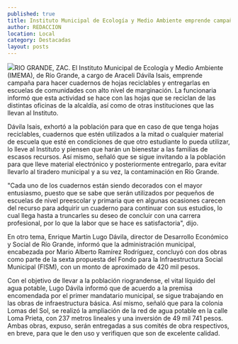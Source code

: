 ```yaml
---
published: true
title: Instituto Municipal de Ecología y Medio Ambiente emprende campaña para hacer cuadernos de hojas reciclables en Río Grande
author: REDACCION
location: Local
category: Destacadas
layout: posts
---
```


![](http://i.imgur.com/dgC44OMm.jpg)RIO GRANDE, ZAC. El Instituto Municipal de Ecología y Medio Ambiente (IMEMA), de Río Grande, a cargo de Araceli Dávila Isais, emprende campaña para hacer cuadernos de hojas reciclables y entregarlas en escuelas de comunidades con alto nivel de marginación. La funcionaria informó que esta actividad se hace con las hojas que se reciclan de las distintas oficinas de la alcaldía, así como de otras instituciones que las llevan al Instituto.

Dávila Isais, exhortó a la población para que en caso de que tenga hojas reciclables, cuadernos que estén utilizados a la mitad o cualquier material de escuela que esté en condiciones de que otro estudiante lo pueda utilizar,  lo lleve al Instituto y piensen que harán un bienestar a las familias de escasos recursos. Así mismo, señaló que se sigue invitando a la población para que lleve material electrónico y posteriormente entregarlo, para evitar llevarlo al tiradero municipal y a su vez, la contaminación en Río Grande.

"Cada uno de los cuadernos están siendo decorados con el mayor entusiasmo, puesto que se sabe que serán utilizados por pequeños de escuelas de nivel preescolar y primaria que en algunas ocasiones carecen del recurso para adquirir un cuaderno para continuar con sus estudios, lo cual llega hasta a truncarles su deseo de concluir con una carrera profesional, por lo que la labor que se hace es satisfactoria", dijo.

En otro tema, Enrique Martín Lugo Dávila, director de Desarrollo Económico y Social de Río Grande, informó que la administración municipal, encabezada por Mario Alberto Ramírez Rodríguez, concluyó con dos obras como parte de la sexta propuesta del Fondo para la Infraestructura Social Municipal (FISM), con un monto de aproximado de 420 mil pesos.

Con el objetivo de llevar a la población riograndense, el vital líquido del agua potable, Lugo Dávila informó que de acuerdo a la premisa encomendada por el primer mandatario municipal, se sigue trabajando en las obras de infraestructura básica. Así mismo, señaló que para la colonia Lomas del Sol, se realizó la ampliación de la red de agua potable en la calle Loma Prieta,  con 237 metros lineales y una inversión de 49 mil 741 pesos. Ambas obras, expuso, serán entregadas a sus comités de obra respectivos, en breve, para que le den uso y verifiquen que son de excelente calidad.


